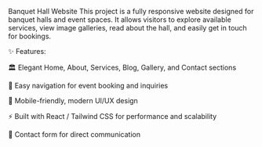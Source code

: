 Banquet Hall Website
This project is a fully responsive website designed for banquet halls and event spaces. It allows visitors to explore available services, view image galleries, read about the hall, and easily get in touch for bookings.

✨ Features:

🏛️ Elegant Home, About, Services, Blog, Gallery, and Contact sections

📅 Easy navigation for event booking and inquiries

📱 Mobile-friendly, modern UI/UX design

⚡ Built with  React / Tailwind CSS for performance and scalability

📩 Contact form for direct communication
